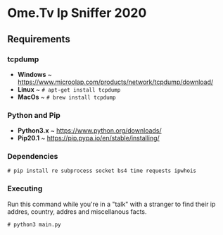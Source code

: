 # Ome.Tv Ip Sniffer 2020

## Requirements

### tcpdump

- **Windows** ~ <https://www.microolap.com/products/network/tcpdump/download/>
- **Linux** ~ `# apt-get install tcpdump`
- **MacOs** ~ `# brew install tcpdump`

### Python and Pip

- **Python3.x** ~ <https://www.python.org/downloads/>
- **Pip20.1** ~ <https://pip.pypa.io/en/stable/installing/>

### Dependencies

`# pip install re subprocess socket bs4 time requests ipwhois`

### Executing

Run this command while you're in a "talk" with a stranger to find their ip addres, country, addres and miscellanous facts.

`# python3 main.py`
